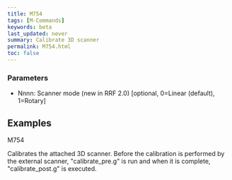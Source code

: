 ```yaml
---
title: M754
tags: [M-Commands] 
keywords: beta 
last_updated: never 
summary: Calibrate 3D scanner 
permalink: M754.html
toc: false 
---
```



### Parameters

* Nnnn: Scanner mode (new in RRF 2.0) [optional, 0=Linear (default), 1=Rotary]

## Examples

M754

Calibrates the attached 3D scanner. Before the calibration is performed by the external scanner, "calibrate_pre.g" is run and when it is complete, "calibrate_post.g" is executed.

